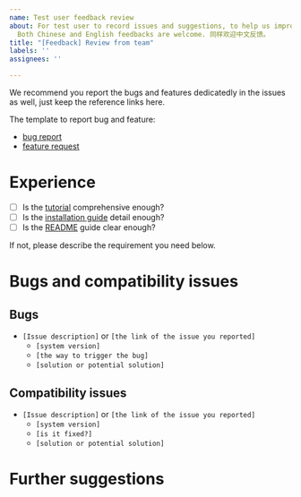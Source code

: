 ```yaml
---
name: Test user feedback review
about: For test user to record issues and suggestions, to help us improve the system.
  Both Chinese and English feedbacks are welcome. 同样欢迎中文反馈。
title: "[Feedback] Review from team"
labels: ''
assignees: ''

---
```


We recommend you report the bugs and features dedicatedly in the issues as well, just keep the reference links here.

The template to report bug and feature:
- [bug report](https://github.com/AIR-DISCOVER/ICRA-RM-Sim2Real/issues/new?assignees=&labels=&template=bug_report.md&title=%5BBug+report%5D)
- [feature request](https://github.com/AIR-DISCOVER/ICRA-RM-Sim2Real/issues/new?assignees=&labels=&template=feature_request.md&title=%5BFeature+request%5D)

# Experience

- [ ] Is the [tutorial](https://github.com/AIR-DISCOVER/ICRA-RM-Sim2Real/blob/main/Tutorial.md) comprehensive enough?
- [ ] Is the [installation guide](https://github.com/AIR-DISCOVER/ICRA-RM-Sim2Real/blob/main/docker_client/sim2real-install-guide.md) detail enough?
- [ ] Is the [README](https://github.com/AIR-DISCOVER/ICRA-RM-Sim2Real/blob/main/README.md) guide clear enough?

If not, please describe the requirement you need below.

# Bugs and compatibility issues

## Bugs

- `[Issue description]` or `[the link of the issue you reported]`
  - `[system version]`
  - `[the way to trigger the bug]`
  - `[solution or potential solution]`

## Compatibility issues

- `[Issue description]` or `[the link of the issue you reported]`
  - `[system version]`
  - `[is it fixed?]`
  - `[solution or potential solution]`

# Further suggestions

